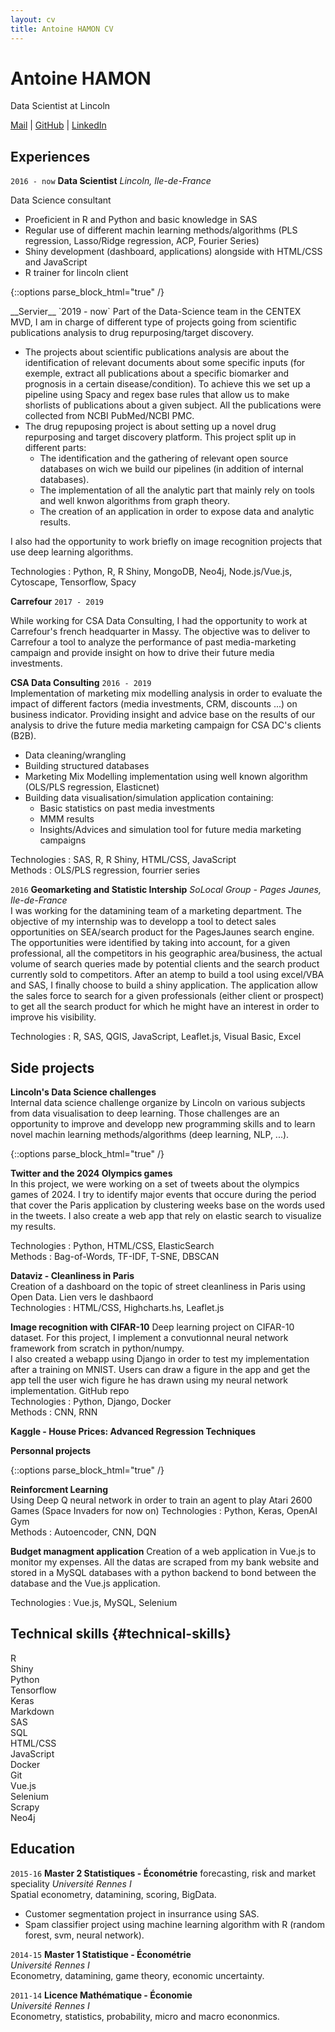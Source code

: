 ```yaml
---
layout: cv
title: Antoine HAMON CV
---
```


# Antoine HAMON
Data Scientist at Lincoln

<div id="webaddress">
    <a href="mailto:antoine.hamon@protonmail.com"><i class="far fa-envelope"></i> Mail</a>
    | <a href="https://github.com/ZwAnto"><i class="fab fa-github"></i> GitHub</a>
    | <a href="https://www.linkedin.com/in/hamonantoine/"><i class="fab fa-linkedin"></i> LinkedIn</a>
</div>

## Experiences

`2016 - now`
__Data Scientist__ *Lincoln, Ile-de-France*  

Data Science consultant 
* Proeficient in R and Python and basic knowledge in SAS
* Regular use of different machin learning methods/algorithms (PLS regression, Lasso/Ridge regression, ACP, Fourier Series)
* Shiny development (dashboard, applications) alongside with HTML/CSS and JavaScript
* R trainer for lincoln client

{::options parse_block_html="true" /}
<div class='sub_container'>
__Servier__ `2019 - now`  
Part of the Data-Science team in the CENTEX MVD, I am in charge of different type of projects going from scientific publications analysis to drug repurposing/target discovery.  

* The projects about scientific publications analysis are about the identification of relevant documents about some specific inputs (for exemple, extract all publications about a specific biomarker and prognosis in a certain disease/condition). To achieve this we set up a pipeline using Spacy and regex base rules that allow us to make shorlists of publications about a given subject. All the publications were collected from NCBI PubMed/NCBI PMC.
* The drug repuposing project is about setting up a novel drug repurposing and target discovery platform. This project split up in different parts:
    - The identification and the gathering of relevant open source databases on wich we build our pipelines (in addition of internal databases). 
    - The implementation of all the analytic part that mainly rely on tools and well knwon algorithms from graph theory. 
    - The creation of an application in order to expose data and analytic results.

I also had the opportunity to work briefly on image recognition projects that use deep learning algorithms.

Technologies : Python, R, R Shiny, MongoDB, Neo4j, Node.js/Vue.js, Cytoscape, Tensorflow, Spacy
    
__Carrefour__ `2017 - 2019`  

While working for CSA Data Consulting, I had the opportunity to work at Carrefour's french headquarter in Massy. The objective was to deliver to Carrefour a tool to analyze the performance of past media-marketing campaign and provide insight on how to drive their future media investments. 

__CSA Data Consulting__ `2016 - 2019`  
Implementation of marketing mix modelling analysis in order to evaluate the impact of different factors (media investments, CRM, discounts ...) on business indicator. 
Providing insight and advice base on the results of our analysis to drive the future media marketing campaign for CSA DC's clients (B2B).

* Data cleaning/wrangling
* Building structured databases
* Marketing Mix Modelling implementation using well known algorithm (OLS/PLS regression, Elasticnet)
* Building data visualisation/simulation application containing:
    - Basic statistics on past media investments
    - MMM results
    - Insights/Advices and simulation tool for future media marketing campaigns

Technologies : SAS, R, R Shiny, HTML/CSS, JavaScript  
Methods : OLS/PLS regression, fourrier series
</div>

`2016`
__Geomarketing and Statistic Intership__ *SoLocal Group - Pages Jaunes, Ile-de-France*  
I was working for the datamining team of a marketing department. The objective of my internship was to developp a tool to detect sales opportunities on SEA/search product for the PagesJaunes search engine.  
The opportunities were identified by taking into account, for a given professional, all the competitors in his geographic area/business, the actual volume of search queries made by potential clients and the search product currently sold to competitors.
After an atemp to build a tool using excel/VBA and SAS, I finally choose to build a shiny application. The application allow the sales force to search for a given professionals (either client or prospect) to get all the search product for which he might have an interest in order to improve his visibility.

Technologies : R, SAS, QGIS, JavaScript, Leaflet.js, Visual Basic, Excel

## Side projects

__Lincoln's Data Science challenges__  
Internal data science challenge organize by Lincoln on various subjects from data visualisation to deep learning. Those challenges are an opportunity to improve and developp new programming skills and to learn novel machin learning methods/algorithms (deep learning, NLP, ...).

{::options parse_block_html="true" /}
<div class='sub_container'>

__Twitter and the 2024 Olympics games__  
In this project, we were working on a set of tweets about the olympics games of 2024. I try to identify major events that occure during the period that cover the Paris application by clustering weeks base on the words used in the tweets. I also create a web app that rely on elastic search to visualize my results.

Technologies : Python, HTML/CSS, ElasticSearch  
Methods : Bag-of-Words, TF-IDF, T-SNE, DBSCAN  

__Dataviz - Cleanliness in Paris__  
Creation of a dashboard on the topic of street cleanliness in Paris using Open Data.
Lien vers le dashbaord <a href='https://zwanto.org/lincoln/'><i class="fas fa-external-link-alt"></i></a>  
Technologies : HTML/CSS, Highcharts.hs, Leaflet.js  

__Image recognition with CIFAR-10__ 
Deep learning project on CIFAR-10 dataset. For this project, I implement a convutionnal neural network framework from scratch in python/numpy.  
I also created a webapp using Django in order to test my implementation after a training on MNIST. Users can draw a figure in the app and get the app tell the user wich figure he has drawn using my neural network implementation.
GitHub repo <a href='https://github.com/zwanto/pynet/'><i class="fas fa-external-link-alt"></i></a>  
Technologies : Python, Django, Docker  
Methods : CNN, RNN  

__Kaggle - House Prices: Advanced Regression Techniques__  
</div>

__Personnal projects__  

{::options parse_block_html="true" /}
<div class='sub_container'>
    
__Reinforcment Learning__  
Using Deep Q neural network in order to train an agent to play Atari 2600 Games (Space Invaders for now on)
Technologies : Python, Keras, OpenAI Gym  
Methods : Autoencoder, CNN, DQN  

__Budget managment application__
Creation of a web application in Vue.js to monitor my expenses.
All the datas are scraped from my bank website and stored in a MySQL databases with a python backend to bond between the database and the Vue.js application.

Technologies : Vue.js, MySQL, Selenium
</div>


## Technical skills {#technical-skills}

R  
Shiny  
Python  
Tensorflow  
Keras  
Markdown  
SAS  
SQL  
HTML/CSS  
JavaScript  
Docker  
Git  
Vue.js  
Selenium  
Scrapy  
Neo4j  

## Education

`2015-16`
__Master 2 Statistiques - Économétrie__ forecasting, risk and market speciality
*Université Rennes I*  
Spatial econometry, datamining, scoring, BigData.
* Customer segmentation project in insurrance using SAS.
* Spam classifier project using machine learning algorithm with R (random forest, svm, neural network).

`2014-15`
__Master 1 Statistique - Économétrie__  
*Université Rennes I*  
Econometry, datamining, game theory, economic uncertainty.

`2011-14`
__Licence Mathématique - Économie__  
*Université Rennes I*  
Econometry, statistics, probability, micro and macro econonmics.
